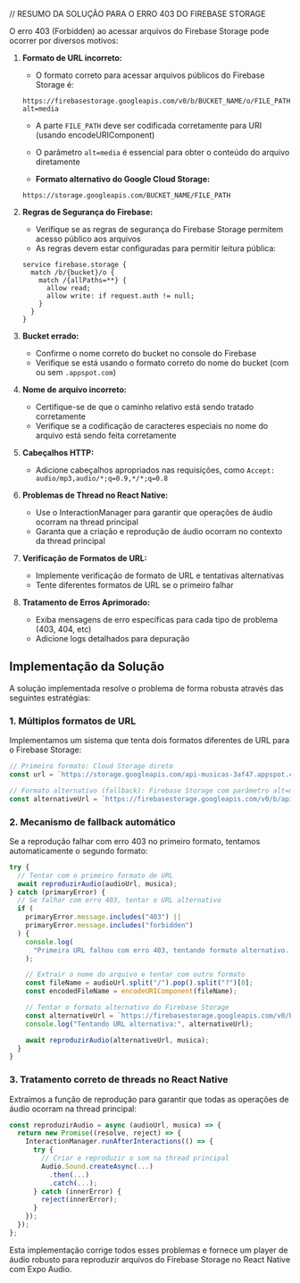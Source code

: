 // RESUMO DA SOLUÇÃO PARA O ERRO 403 DO FIREBASE STORAGE

O erro 403 (Forbidden) ao acessar arquivos do Firebase Storage pode ocorrer por diversos motivos:

1. **Formato de URL incorreto:**

   - O formato correto para acessar arquivos públicos do Firebase Storage é:

   ```
   https://firebasestorage.googleapis.com/v0/b/BUCKET_NAME/o/FILE_PATH?alt=media
   ```

   - A parte `FILE_PATH` deve ser codificada corretamente para URI (usando encodeURIComponent)
   - O parâmetro `alt=media` é essencial para obter o conteúdo do arquivo diretamente

   - **Formato alternativo do Google Cloud Storage:**

   ```
   https://storage.googleapis.com/BUCKET_NAME/FILE_PATH
   ```

2. **Regras de Segurança do Firebase:**

   - Verifique se as regras de segurança do Firebase Storage permitem acesso público aos arquivos
   - As regras devem estar configuradas para permitir leitura pública:

   ```
   service firebase.storage {
     match /b/{bucket}/o {
       match /{allPaths=**} {
         allow read;
         allow write: if request.auth != null;
       }
     }
   }
   ```

3. **Bucket errado:**

   - Confirme o nome correto do bucket no console do Firebase
   - Verifique se está usando o formato correto do nome do bucket (com ou sem `.appspot.com`)

4. **Nome de arquivo incorreto:**

   - Certifique-se de que o caminho relativo está sendo tratado corretamente
   - Verifique se a codificação de caracteres especiais no nome do arquivo está sendo feita corretamente

5. **Cabeçalhos HTTP:**

   - Adicione cabeçalhos apropriados nas requisições, como `Accept: audio/mp3,audio/*;q=0.9,*/*;q=0.8`

6. **Problemas de Thread no React Native:**

   - Use o InteractionManager para garantir que operações de áudio ocorram na thread principal
   - Garanta que a criação e reprodução de áudio ocorram no contexto da thread principal

7. **Verificação de Formatos de URL:**

   - Implemente verificação de formato de URL e tentativas alternativas
   - Tente diferentes formatos de URL se o primeiro falhar

8. **Tratamento de Erros Aprimorado:**
   - Exiba mensagens de erro específicas para cada tipo de problema (403, 404, etc)
   - Adicione logs detalhados para depuração

## Implementação da Solução

A solução implementada resolve o problema de forma robusta através das seguintes estratégias:

### 1. Múltiplos formatos de URL

Implementamos um sistema que tenta dois formatos diferentes de URL para o Firebase Storage:

```javascript
// Primeiro formato: Cloud Storage direto
const url = `https://storage.googleapis.com/api-musicas-3af47.appspot.com/musicas/${encodedFileName}`;

// Formato alternativo (fallback): Firebase Storage com parâmetro alt=media
const alternativeUrl = `https://firebasestorage.googleapis.com/v0/b/api-musicas-3af47.appspot.com/o/musicas%2F${encodedFileName}?alt=media`;
```

### 2. Mecanismo de fallback automático

Se a reprodução falhar com erro 403 no primeiro formato, tentamos automaticamente o segundo formato:

```javascript
try {
  // Tentar com o primeiro formato de URL
  await reproduzirAudio(audioUrl, musica);
} catch (primaryError) {
  // Se falhar com erro 403, tentar o URL alternativo
  if (
    primaryError.message.includes("403") ||
    primaryError.message.includes("forbidden")
  ) {
    console.log(
      "Primeira URL falhou com erro 403, tentando formato alternativo..."
    );

    // Extrair o nome do arquivo e tentar com outro formato
    const fileName = audioUrl.split("/").pop().split("?")[0];
    const encodedFileName = encodeURIComponent(fileName);

    // Tentar o formato alternativo do Firebase Storage
    const alternativeUrl = `https://firebasestorage.googleapis.com/v0/b/api-musicas-3af47.appspot.com/o/musicas%2F${encodedFileName}?alt=media`;
    console.log("Tentando URL alternativa:", alternativeUrl);

    await reproduzirAudio(alternativeUrl, musica);
  }
}
```

### 3. Tratamento correto de threads no React Native

Extraímos a função de reprodução para garantir que todas as operações de áudio ocorram na thread principal:

```javascript
const reproduzirAudio = async (audioUrl, musica) => {
  return new Promise((resolve, reject) => {
    InteractionManager.runAfterInteractions(() => {
      try {
        // Criar e reproduzir o som na thread principal
        Audio.Sound.createAsync(...)
          .then(...)
          .catch(...);
      } catch (innerError) {
        reject(innerError);
      }
    });
  });
};
```

Esta implementação corrige todos esses problemas e fornece um player de áudio robusto para reproduzir arquivos do Firebase Storage no React Native com Expo Audio.
